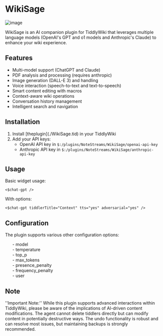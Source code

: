 # WikiSage

![image](https://github.com/user-attachments/assets/31e54076-cd69-4c57-a7b9-22a8ad10c654)

<p>WikiSage is an AI companion plugin for TiddlyWiki that leverages multiple language models (OpenAI's GPT and o1 models and Anthropic's Claude) to enhance your wiki experience.</p>

<h2>Features</h2>
<ul>
    <li>Multi-model support (ChatGPT and Claude)</li>
    <li>PDF analysis and processing (requires anthropic)</li> 
    <li>Image generation (DALL-E 3) and handling</li>
    <li>Voice interaction (speech-to-text and text-to-speech)</li>
    <li>Smart content editing with macros</li>
    <li>Context-aware wiki operations</li>
    <li>Conversation history management</li>
    <li>Intelligent search and navigation</li>
</ul>

<h2>Installation</h2>
<ol>
    <li>Install [theplugin](./WikiSage.tid) in your TiddlyWiki</li>
    <li>Add your API keys:
        <ul>
            <li>OpenAI API key in <code>$:/plugins/NoteStreams/WikiSage/openai-api-key</code></li>
            <li>Anthropic API key in <code>$:/plugins/NoteStreams/WikiSage/anthropic-api-key</code></li>
        </ul>
    </li>
</ol>

<h2>Usage</h2>
<p>Basic widget usage:</p>
<pre><code>&lt;$chat-gpt /&gt;</code></pre>

<p>With options:</p>
<pre><code>&lt;$chat-gpt tiddlerTitle="Context" tts="yes" adversarial="yes" /&gt;</code></pre>

<h2>Configuration</h2>
<p>The plugin supports various other configuration options:</p>
<ul>
- model<br>
- temperature<br>
- top_p<br>
- max_tokens<br>
- presence_penalty<br>
- frequency_penalty<br>
- user<br>
</ul>

<h2>Note</h2>
''Important Note:'' While this plugin supports advanced interactions within TiddlyWiki, please be aware of the implications of AI-driven content modifications. The agent cannot delete tiddlers directly but can modify content in potentially destructive ways. The undo functionality is robust and can resolve most issues, but maintaining backups is strongly recommended.<br><br>
